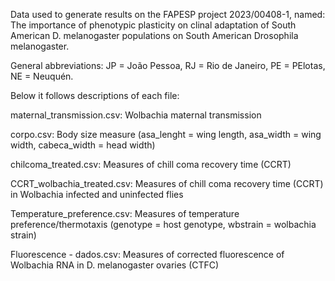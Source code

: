 Data used to generate results on the FAPESP project 2023/00408-1, named: 	The importance of phenotypic plasticity on clinal adaptation of South American D. melanogaster populations on South American Drosophila melanogaster. 

General abbreviations: JP = João Pessoa, RJ = Rio de Janeiro, PE = PElotas, NE = Neuquén.

Below it follows descriptions of each file:

maternal_transmission.csv: Wolbachia maternal transmission

corpo.csv:  Body size measure (asa_lenght = wing length, asa_width = wing width, cabeca_width = head width)

chilcoma_treated.csv: Measures of chill coma recovery time (CCRT)

CCRT_wolbachia_treated.csv: Measures of chill coma recovery time (CCRT) in Wolbachia infected and uninfected flies

Temperature_preference.csv: Measures of temperature preference/thermotaxis (genotype = host genotype, wbstrain = wolbachia strain)

Fluorescence - dados.csv: Measures of corrected fluorescence of Wolbachia RNA in D. melanogaster ovaries (CTFC) 

